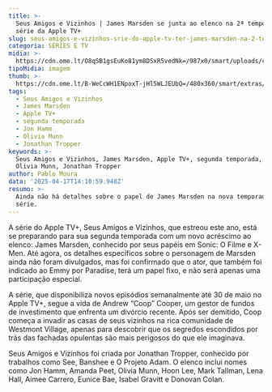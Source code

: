 ```yaml
---
title: >-
  Seus Amigos e Vizinhos | James Marsden se junta ao elenco na 2ª temporada da
  série da Apple TV+
slug: seus-amigos-e-vizinhos-srie-do-apple-tv-ter-james-marsden-na-2-temporada
categoria: SÉRIES E TV
midia: >-
  https://cdn.ome.lt/O8qSB1gsEuKo81ym8DSxR5vedNk=/987x0/smart/uploads/conteudo/fotos/OMELETE_CAPA_-_2025-04-17T105830.770.png
tipoMidia: imagem
thumb: >-
  https://cdn.ome.lt/B-WeCcWH1ENpoxT-jHl5WLJEUbQ=/480x360/smart/extras/conteudos/omelete_THUMB_-_2025-04-17T105801.800.png
tags:
  - Seus Amigos e Vizinhos
  - James Marsden
  - Apple TV+
  - segunda temporada
  - Jon Hamm
  - Olivia Munn
  - Jonathan Tropper
keywords: >-
  Seus Amigos e Vizinhos, James Marsden, Apple TV+, segunda temporada, Jon Hamm,
  Olivia Munn, Jonathan Tropper
author: Pablo Moura
data: '2025-04-17T14:10:59.948Z'
resumo: >-
  Ainda não há detalhes sobre o papel de James Marsden na nova temporada da
  série.
---
```


A série do Apple TV+, Seus Amigos e Vizinhos, que estreou este ano, está se preparando para sua segunda temporada com um novo acréscimo ao elenco: James Marsden, conhecido por seus papéis em Sonic: O Filme e X-Men. Até agora, os detalhes específicos sobre o personagem de Marsden ainda não foram divulgados, mas foi confirmado que o ator, que também foi indicado ao Emmy por Paradise, terá um papel fixo, e não será apenas uma participação especial.

A série, que disponibiliza novos episódios semanalmente até 30 de maio no Apple TV+, segue a vida de Andrew “Coop” Cooper, um gestor de fundos de investimento que enfrenta um divórcio recente. Após ser demitido, Coop começa a invadir as casas de seus vizinhos na rica comunidade de Westmont Village, apenas para descobrir que os segredos escondidos por trás das fachadas opulentas são mais perigosos do que ele imaginava.

Seus Amigos e Vizinhos foi criada por Jonathan Tropper, conhecido por trabalhos como See, Banshee e O Projeto Adam. O elenco inclui nomes como Jon Hamm, Amanda Peet, Olivia Munn, Hoon Lee, Mark Tallman, Lena Hall, Aimee Carrero, Eunice Bae, Isabel Gravitt e Donovan Colan.

